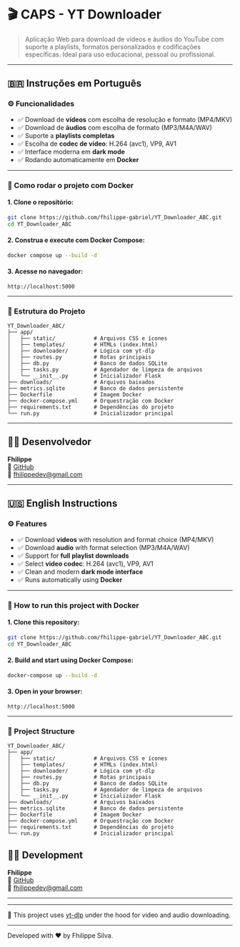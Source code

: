 # 🎬 CAPS - YT Downloader

> Aplicação Web para download de vídeos e áudios do YouTube com suporte a playlists, formatos personalizados e codificações específicas. Ideal para uso educacional, pessoal ou profissional.

---

## 🇧🇷 Instruções em Português

### ⚙️ Funcionalidades

- ✅ Download de **vídeos** com escolha de resolução e formato (MP4/MKV)
- ✅ Download de **áudios** com escolha de formato (MP3/M4A/WAV)
- ✅ Suporte a **playlists completas**
- ✅ Escolha de **codec de vídeo**: H.264 (avc1), VP9, AV1
- ✅ Interface moderna em **dark mode**
- ✅ Rodando automaticamente em **Docker**

---

### 🚀 Como rodar o projeto com Docker

#### 1. Clone o repositório:

```bash
git clone https://github.com/fhilippe-gabriel/YT_Downloader_ABC.git
cd YT_Downloader_ABC
```

#### 2. Construa e execute com Docker Compose:

```bash
docker compose up --build -d
```

#### 3. Acesse no navegador:

```
http://localhost:5000
```

---

### 📁 Estrutura do Projeto

```
YT_Downloader_ABC/
├── app/
│   ├── static/            # Arquivos CSS e ícones
│   ├── templates/         # HTMLs (index.html)
│   ├── downloader/        # Lógica com yt-dlp
│   ├── routes.py          # Rotas principais
│   ├── db.py              # Banco de dados SQLite
│   ├── tasks.py           # Agendador de limpeza de arquivos
│   └── __init__.py        # Inicializador Flask
├── downloads/             # Arquivos baixados
├── metrics.sqlite         # Banco de dados persistente
├── Dockerfile             # Imagem Docker
├── docker-compose.yml     # Orquestração com Docker
├── requirements.txt       # Dependências do projeto
└── run.py                 # Inicializador principal
```

---

## 👨‍💻 Desenvolvedor

**Fhilippe**  
💼 [GitHub](https://github.com/fhilippe-gabriel)  
📧 [fhilippedev@gmail.com](mailto:fhilippedev@gmail.com)

---

## 🇺🇸 English Instructions


### ⚙️ Features

- ✅ Download **videos** with resolution and format choice (MP4/MKV)
- ✅ Download **audio** with format selection (MP3/M4A/WAV)
- ✅ Support for **full playlist downloads**
- ✅ Select **video codec**: H.264 (avc1), VP9, AV1
- ✅ Clean and modern **dark mode interface**
- ✅ Runs automatically using **Docker**

---

### 🚀 How to run this project with Docker

#### 1. Clone this repository:

```bash
git clone https://github.com/fhilippe-gabriel/YT_Downloader_ABC.git
cd YT_Downloader_ABC
```

#### 2. Build and start using Docker Compose:

```bash
docker-compose up --build -d
```

#### 3. Open in your browser:

```
http://localhost:5000
```

---

### 📁 Project Structure
```
YT_Downloader_ABC/
├── app/
│   ├── static/            # Arquivos CSS e ícones
│   ├── templates/         # HTMLs (index.html)
│   ├── downloader/        # Lógica com yt-dlp
│   ├── routes.py          # Rotas principais
│   ├── db.py              # Banco de dados SQLite
│   ├── tasks.py           # Agendador de limpeza de arquivos
│   └── __init__.py        # Inicializador Flask
├── downloads/             # Arquivos baixados
├── metrics.sqlite         # Banco de dados persistente
├── Dockerfile             # Imagem Docker
├── docker-compose.yml     # Orquestração com Docker
├── requirements.txt       # Dependências do projeto
└── run.py                 # Inicializador principal
```

## 👨‍💻 Development

**Fhilippe**  
💼 [GitHub](https://github.com/fhilippe-gabriel)  
📧 [fhilippedev@gmail.com](mailto:fhilippedev@gmail.com)

---

---

🔧 This project uses [yt-dlp](https://github.com/yt-dlp/yt-dlp) under the hood for video and audio downloading.

---

Developed with ❤️ by Fhilippe Silva.

